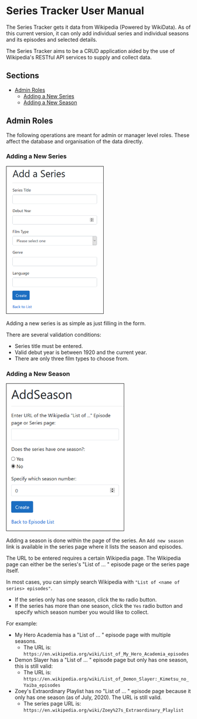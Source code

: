 # Series Tracker User Manual
The Series Tracker gets it data from Wikipedia (Powered by WikiData). As of this current version, it can only add individual series and individual seasons and its episodes and selected details.

The Series Tracker aims to be a CRUD application aided by the use of Wikipedia's RESTful API services to supply and collect data.


## Sections
* [Admin Roles](#admin-roles)
  * [Adding a New Series](#adding-a-new-series)
  * [Adding a New Season](#adding-a-new-season)

## Admin Roles
The following operations are meant for admin or manager level roles. These affect the database and organisation of the data directly.
### Adding a New Series
<img src="images/add_series.png" alt="Adding a new series" title="Add new series" height="400" border="1px"/>

Adding a new series is as simple as just filling in the form.

There are several validation conditions:
* Series title must be entered.
* Valid debut year is between 1920 and the current year.
* There are only three film types to choose from.

### Adding a New Season
<img src="images/add_season.png" alt="Adding a new season" title="Add new season" height="400" border="1px"/>

Adding a season is done within the page of the series. An `Add new season` link is available in the series page where it lists the season and episodes.

The URL to be entered requires a certain Wikipedia page. The Wikipedia page can either be the series's "List of ... " episode page or the series page itself.

In most cases, you can simply search Wikipedia with `"List of <name of series> episodes"`.
* If the series only has one season, click the `No` radio button.
* If the series has more than one season, click the `Yes` radio button and specify which season number you would like to collect.

For example:
* My Hero Academia has a "List of ... " episode page with multiple seasons.
  * The URL is: `https://en.wikipedia.org/wiki/List_of_My_Hero_Academia_episodes`
* Demon Slayer has a "List of ... " episode page but only has one season, this is still valid:
  * The URL is: `https://en.wikipedia.org/wiki/List_of_Demon_Slayer:_Kimetsu_no_Yaiba_episodes`
* Zoey's Extraordinary Playlist has no "List of ... " episode page because it only has one season (as of July, 2020). The URL is still valid.
  * The series page URL is: `https://en.wikipedia.org/wiki/Zoey%27s_Extraordinary_Playlist`